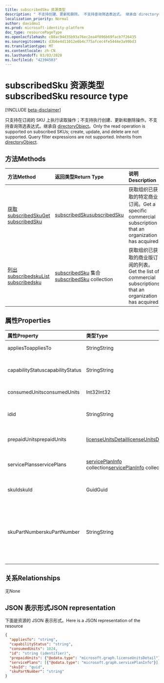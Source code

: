 ```yaml
---
title: subscribedSku 资源类型
description: " 不支持创建、更新和删除。 不支持查询筛选表达式。 继承自 directoryObject。"
localization_priority: Normal
author: davidmu1
ms.prod: microsoft-identity-platform
doc_type: resourcePageType
ms.openlocfilehash: c88ac94d35b93a76ec2ea4f096b69facb7f26435
ms.sourcegitcommit: d3b6e4d11012e6b4c775afcec4fe5444e3a99bd3
ms.translationtype: MT
ms.contentlocale: zh-CN
ms.lasthandoff: 03/03/2020
ms.locfileid: "42394503"
---
```

# <a name="subscribedsku-resource-type"></a><span data-ttu-id="6d35b-105">subscribedSku 资源类型</span><span class="sxs-lookup"><span data-stu-id="6d35b-105">subscribedSku resource type</span></span>

[!INCLUDE [beta-disclaimer](../../includes/beta-disclaimer.md)]

<span data-ttu-id="6d35b-p102">只支持在订阅的 SKU 上执行读取操作；不支持执行创建、更新和删除操作。不支持查询筛选表达式。继承自 [directoryObject](directoryobject.md)。</span><span class="sxs-lookup"><span data-stu-id="6d35b-p102">Only the read operation is supported on subscribed SKUs; create, update, and delete are not supported. Query filter expressions are not supported. Inherits from [directoryObject](directoryobject.md).</span></span>


## <a name="methods"></a><span data-ttu-id="6d35b-109">方法</span><span class="sxs-lookup"><span data-stu-id="6d35b-109">Methods</span></span>
| <span data-ttu-id="6d35b-110">方法</span><span class="sxs-lookup"><span data-stu-id="6d35b-110">Method</span></span>           | <span data-ttu-id="6d35b-111">返回类型</span><span class="sxs-lookup"><span data-stu-id="6d35b-111">Return Type</span></span>    |<span data-ttu-id="6d35b-112">说明</span><span class="sxs-lookup"><span data-stu-id="6d35b-112">Description</span></span>|
|:---------------|:--------|:----------|
|[<span data-ttu-id="6d35b-113">获取 subscribedSku</span><span class="sxs-lookup"><span data-stu-id="6d35b-113">Get subscribedSku</span></span>](../api/subscribedsku-get.md) | [<span data-ttu-id="6d35b-114">subscribedSku</span><span class="sxs-lookup"><span data-stu-id="6d35b-114">subscribedSku</span></span>](subscribedsku.md) |<span data-ttu-id="6d35b-115">获取组织已获取的特定商业订阅。</span><span class="sxs-lookup"><span data-stu-id="6d35b-115">Get a specific commercial subscription that an organization has acquired.</span></span>|
|[<span data-ttu-id="6d35b-116">列出 subscribedsku</span><span class="sxs-lookup"><span data-stu-id="6d35b-116">List subscribedsku</span></span>](../api/subscribedsku-list.md) | <span data-ttu-id="6d35b-117">[subscribedSku](subscribedsku.md) 集合</span><span class="sxs-lookup"><span data-stu-id="6d35b-117">[subscribedSku](subscribedsku.md) collection</span></span> |<span data-ttu-id="6d35b-118">获取组织已获取的商业版订阅的列表。</span><span class="sxs-lookup"><span data-stu-id="6d35b-118">Get the list of commercial subscriptions that an organization has acquired.</span></span>|

## <a name="properties"></a><span data-ttu-id="6d35b-119">属性</span><span class="sxs-lookup"><span data-stu-id="6d35b-119">Properties</span></span>
| <span data-ttu-id="6d35b-120">属性</span><span class="sxs-lookup"><span data-stu-id="6d35b-120">Property</span></span>     | <span data-ttu-id="6d35b-121">类型</span><span class="sxs-lookup"><span data-stu-id="6d35b-121">Type</span></span>   |<span data-ttu-id="6d35b-122">说明</span><span class="sxs-lookup"><span data-stu-id="6d35b-122">Description</span></span>|
|:---------------|:--------|:----------|
|<span data-ttu-id="6d35b-123">appliesTo</span><span class="sxs-lookup"><span data-stu-id="6d35b-123">appliesTo</span></span>|<span data-ttu-id="6d35b-124">String</span><span class="sxs-lookup"><span data-stu-id="6d35b-124">String</span></span>| <span data-ttu-id="6d35b-125">例如，“用户”或“公司”。</span><span class="sxs-lookup"><span data-stu-id="6d35b-125">For example, "User" or "Company".</span></span> |
|<span data-ttu-id="6d35b-126">capabilityStatus</span><span class="sxs-lookup"><span data-stu-id="6d35b-126">capabilityStatus</span></span>|<span data-ttu-id="6d35b-127">String</span><span class="sxs-lookup"><span data-stu-id="6d35b-127">String</span></span>| <span data-ttu-id="6d35b-128">可取值为：`Enabled`、`Warning`、`Suspended`、`Deleted`、`LockedOut`。</span><span class="sxs-lookup"><span data-stu-id="6d35b-128">Possible values are: `Enabled`, `Warning`, `Suspended`, `Deleted`, `LockedOut`.</span></span> |
|<span data-ttu-id="6d35b-129">consumedUnits</span><span class="sxs-lookup"><span data-stu-id="6d35b-129">consumedUnits</span></span>|<span data-ttu-id="6d35b-130">Int32</span><span class="sxs-lookup"><span data-stu-id="6d35b-130">Int32</span></span>| <span data-ttu-id="6d35b-131">已分配的许可证数量。</span><span class="sxs-lookup"><span data-stu-id="6d35b-131">The number of licenses that have been assigned.</span></span> |
|<span data-ttu-id="6d35b-132">id</span><span class="sxs-lookup"><span data-stu-id="6d35b-132">id</span></span>|<span data-ttu-id="6d35b-133">String</span><span class="sxs-lookup"><span data-stu-id="6d35b-133">String</span></span>| <span data-ttu-id="6d35b-134">订阅的 sku 对象的唯一标识符。</span><span class="sxs-lookup"><span data-stu-id="6d35b-134">The unique identifier for the subscribed sku object.</span></span> <span data-ttu-id="6d35b-135">键，不可为 null。</span><span class="sxs-lookup"><span data-stu-id="6d35b-135">Key, not nullable.</span></span> |
|<span data-ttu-id="6d35b-136">prepaidUnits</span><span class="sxs-lookup"><span data-stu-id="6d35b-136">prepaidUnits</span></span>|[<span data-ttu-id="6d35b-137">licenseUnitsDetail</span><span class="sxs-lookup"><span data-stu-id="6d35b-137">licenseUnitsDetail</span></span>](licenseunitsdetail.md)| <span data-ttu-id="6d35b-138">有关预付许可证的数量和状态的信息。</span><span class="sxs-lookup"><span data-stu-id="6d35b-138">Information about the number and status of prepaid licenses.</span></span> |
|<span data-ttu-id="6d35b-139">servicePlans</span><span class="sxs-lookup"><span data-stu-id="6d35b-139">servicePlans</span></span>|<span data-ttu-id="6d35b-140">[servicePlanInfo](serviceplaninfo.md) collection</span><span class="sxs-lookup"><span data-stu-id="6d35b-140">[servicePlanInfo](serviceplaninfo.md) collection</span></span>| <span data-ttu-id="6d35b-141">有关 SKU 可用服务计划的信息。</span><span class="sxs-lookup"><span data-stu-id="6d35b-141">Information about the service plans that are available with the SKU.</span></span> <span data-ttu-id="6d35b-142">不可为 null</span><span class="sxs-lookup"><span data-stu-id="6d35b-142">Not nullable</span></span> |
|<span data-ttu-id="6d35b-143">skuId</span><span class="sxs-lookup"><span data-stu-id="6d35b-143">skuId</span></span>|<span data-ttu-id="6d35b-144">Guid</span><span class="sxs-lookup"><span data-stu-id="6d35b-144">Guid</span></span>| <span data-ttu-id="6d35b-145">服务 SKU 的唯一标识符 (GUID)。</span><span class="sxs-lookup"><span data-stu-id="6d35b-145">The unique identifier (GUID) for the service SKU.</span></span> |
|<span data-ttu-id="6d35b-146">skuPartNumber</span><span class="sxs-lookup"><span data-stu-id="6d35b-146">skuPartNumber</span></span>|<span data-ttu-id="6d35b-147">String</span><span class="sxs-lookup"><span data-stu-id="6d35b-147">String</span></span>| <span data-ttu-id="6d35b-148">SKU 商品编号；例如：“AAD_PREMIUM”或“RMSBASIC”。</span><span class="sxs-lookup"><span data-stu-id="6d35b-148">The SKU part number; for example: "AAD_PREMIUM" or "RMSBASIC".</span></span> <span data-ttu-id="6d35b-149">若要获取组织获取的商业订阅的列表，请参阅[List subscribedsku](../api/subscribedsku-list.md)。</span><span class="sxs-lookup"><span data-stu-id="6d35b-149">To get a list of commercial subscriptions that an organization has acquired, see [List subscribedSkus](../api/subscribedsku-list.md).</span></span> |

## <a name="relationships"></a><span data-ttu-id="6d35b-150">关系</span><span class="sxs-lookup"><span data-stu-id="6d35b-150">Relationships</span></span>
<span data-ttu-id="6d35b-151">无</span><span class="sxs-lookup"><span data-stu-id="6d35b-151">None</span></span>

## <a name="json-representation"></a><span data-ttu-id="6d35b-152">JSON 表示形式</span><span class="sxs-lookup"><span data-stu-id="6d35b-152">JSON representation</span></span>

<span data-ttu-id="6d35b-153">下面是资源的 JSON 表示形式。</span><span class="sxs-lookup"><span data-stu-id="6d35b-153">Here is a JSON representation of the resource</span></span>

<!-- {
  "blockType": "resource",
  "optionalProperties": [

  ],
  "keyProperty": "id",
  "@odata.type": "microsoft.graph.subscribedSku"
}-->

```json
{
  "appliesTo": "string",
  "capabilityStatus": "string",
  "consumedUnits": 1024,
  "id": "string (identifier)",
  "prepaidUnits": {"@odata.type": "microsoft.graph.licenseUnitsDetail"},
  "servicePlans": [{"@odata.type": "microsoft.graph.servicePlanInfo"}],
  "skuId": "guid",
  "skuPartNumber": "string"
}

```
<!-- uuid: 8fcb5dbc-d5aa-4681-8e31-b001d5168d79
2015-10-25 14:57:30 UTC -->
<!--
{
  "type": "#page.annotation",
  "description": "subscribedSku resource",
  "keywords": "",
  "section": "documentation",
  "tocPath": "",
  "suppressions": []
}
-->
